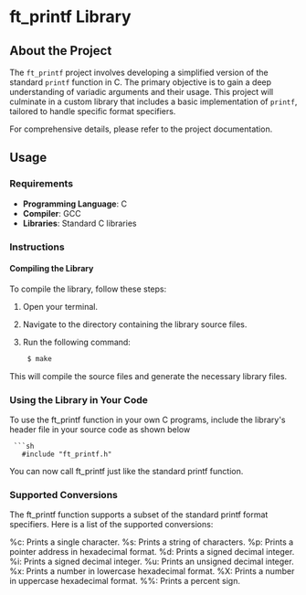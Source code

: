 # ft_printf Library

## About the Project

The `ft_printf` project involves developing a simplified version of the standard `printf` function in C. The primary objective is to gain a deep understanding of variadic arguments and their usage. This project will culminate in a custom library that includes a basic implementation of `printf`, tailored to handle specific format specifiers.

For comprehensive details, please refer to the project documentation.

## Usage

### Requirements

- **Programming Language**: C
- **Compiler**: GCC
- **Libraries**: Standard C libraries

### Instructions

#### Compiling the Library

To compile the library, follow these steps:

1. Open your terminal.
2. Navigate to the directory containing the library source files.
3. Run the following command:

   ```sh
    $ make

This will compile the source files and generate the necessary library files.

### Using the Library in Your Code
To use the ft_printf function in your own C programs, include the library's header file in your source code as shown below

     ```sh
       #include "ft_printf.h"

 You can now call ft_printf just like the standard printf function.

### Supported Conversions
The ft_printf function supports a subset of the standard printf format specifiers. Here is a list of the supported conversions:

%c: Prints a single character.
%s: Prints a string of characters.
%p: Prints a pointer address in hexadecimal format.
%d: Prints a signed decimal integer.
%i: Prints a signed decimal integer.
%u: Prints an unsigned decimal integer.
%x: Prints a number in lowercase hexadecimal format.
%X: Prints a number in uppercase hexadecimal format.
%%: Prints a percent sign.
